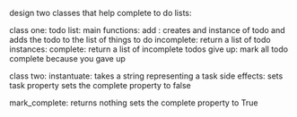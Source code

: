design two classes that help complete to do lists: 

class one: 
todo list: 
main functions: 
add : creates and instance of todo and adds the todo to the list of things to do
incomplete: return a list of todo instances:
complete: return a list of incomplete todos
give up: mark all todo complete because you gave up

class two:
instantuate:
takes a string representing a task
side effects: 
sets task property
sets the complete property to false

mark_complete:
returns nothing 
sets the complete property to True

